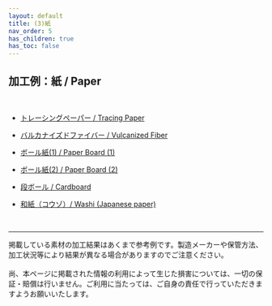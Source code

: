 ```yaml
---
layout: default
title: (3)紙
nav_order: 5
has_children: true
has_toc: false
---
```


## 加工例：紙 / Paper
<br>

* [トレーシングペーパー / Tracing Paper](04-1-tracingpaper.md)

* [バルカナイズドファイバー / Vulcanized Fiber](04-2-vf.md)

* [ボール紙(1) / Paper Board (1)](04-3-board-w.md)

* [ボール紙(2) / Paper Board (2)](04-4-board-g.md)

* [段ボール / Cardboard](04-5-cb.md)

* [和紙（コウゾ）/ Washi (Japanese paper)](04-6-washi.md)

<br>

---

掲載している素材の加工結果はあくまで参考例です。製造メーカーや保管方法、加工状況等により結果が異なる場合がありますのでご注意ください。<br>
<br>
尚、本ページに掲載された情報の利用によって生じた損害については、一切の保証・賠償は行いません。ご利用に当たっては、ご自身の責任で行っていただきますようお願いいたします。

<br><br><br>